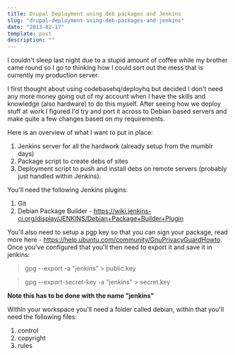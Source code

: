 ```yaml
---
title: Drupal Deployment using deb packages and Jenkins
slug: "drupal-deployment-using-deb-packages-and-jenkins"
date: "2013-02-17"
template: post
description: ""
---
```

I couldn't sleep last night due to a stupid amount of coffee while my brother came round so I go to thinking how I could sort out the mess that is currently my production server.

I first thought about using codebasehq/deployhq but decided I don't need any more money going out of my account when I have the skills and knowledge (also hardware) to do this myself. After seeing how we deploy stuff at work I figured I'd try and port it across to Debian based servers and make quite a few changes based on my requirements.

Here is an overview of what I want to put in place:

1. Jenkins server for all the hardwork (already setup from the mumblr days)
2. Package script to create debs of sites
3. Deployment script to push and install debs on remote servers (probably just handled within Jenkins).

You'll need the following Jenkins plugins:

1. Git
2. Debian Package Builder - https://wiki.jenkins-ci.org/display/JENKINS/Debian+Package+Builder+Plugin

You'll also need to setup a pgp key so that you can sign your package, read more here - https://help.ubuntu.com/community/GnuPrivacyGuardHowto. Once you've configured that you'll then need to export it and save it in jenkins:

>  gpg --export -a "jenkins" > public.key

>  gpg --export-secret-key -a "jenkins" > secret.key

**Note this has to be done with the name "jenkins"**

Within your workspace you'll need a folder called debian, within that you'll need the following files:

1. control
2. copyright
3. rules






